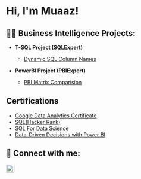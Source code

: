 <h1>Hi, I'm Muaaz! 

<h2>👨‍💻 Business Intelligence Projects:</h2>

- <b>T-SQL Project (SQLExpert)</b>
  - [Dynamic SQL Column Names](https://github.com/BI-Muaazahmad/DynamicT-SQL/tree/main)
 
- <b>PowerBI Project (PBIExpert)</b>
  - [PBI Matrix Comparision](https://github.com/BI-Muaazahmad/PBIMatrixComparison/blob/main/README.md)


<h2> Certifications </h2>

- [Google Data Analytics Certificate ](https://www.credly.com/badges/bfcd58c0-0c31-41ea-9e73-dd535341bcfd/public_url)
- [SQL(Hacker Rank)](https://www.hackerrank.com/certificates/de931c017b92)
- [SQL For Data Science ](https://coursera.org/share/9c75c03d997e6bfb18c356fddd8a034e)
- [Data-Driven Decisions with Power BI](https://coursera.org/share/d1523481cbf6fdf1c756fbdb10f023cf)


<h2> 🤳 Connect with me:</h2>

<!--[<img align="left" alt="JoshMadakor | YouTube" width="22px" src="https://cdn.jsdelivr.net/npm/simple-icons@v3/icons/youtube.svg" />][youtube]
[<img align="left" alt="JoshMadakor | Twitter" width="22px" src="https://cdn.jsdelivr.net/npm/simple-icons@v3/icons/twitter.svg" />][twitter]
[<img align="left" alt="JoshMadakor | Instagram" width="22px" src="https://cdn.jsdelivr.net/npm/simple-icons@v3/icons/instagram.svg" />][instagram] -->
[<img align="left" alt="JoshMadakor | LinkedIn" width="22px" src="https://cdn.jsdelivr.net/npm/simple-icons@v3/icons/linkedin.svg" />][linkedin]


[linkedin]: https://www.linkedin.com/in/imuaazahmad

<!--


Here are some ideas to get you started:

- 🔭 I’m currently working on ...
- 🌱 I’m currently learning ...
- 👯 I’m looking to collaborate on ...
- 🤔 I’m looking for help with ...
- 💬 Ask me about ...
- 📫 How to reach me: ...
- 😄 Pronouns: ...
- ⚡ Fun fact: ...
-->
